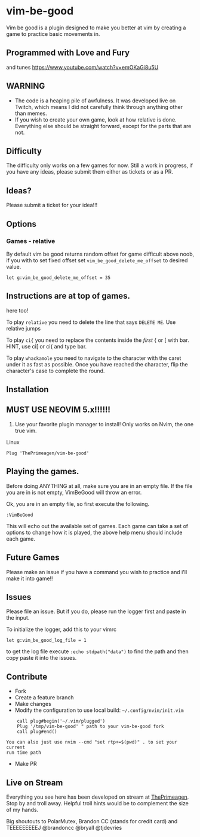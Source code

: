 # vim-be-good

Vim be good is a plugin designed to make you better at vim by creating a game
to practice basic movements in.

## Programmed with Love and Fury

and tunes https://www.youtube.com/watch?v=emOKaGi8u5U

## WARNING

-   The code is a heaping pile of awfulness. It was developed live on Twitch,
    which means I did not carefully think through anything other than memes.
-   If you wish to create your own game, look at how relative is done.
    Everything else should be straight forward, except for the parts that are
    not.

## Difficulty

The difficulty only works on a few games for now. Still a work in progress,
if you have any ideas, please submit them either as tickets or as a PR.

## Ideas?

Please submit a ticket for your idea!!!

## Options

### Games - relative

By default vim be good returns random offset for game difficult above noob, if
you with to set fixed offset set `vim_be_good_delete_me_offset` to desired
value.

`let g:vim_be_good_delete_me_offset = 35`

## Instructions are at top of games.

here too!

To play `relative` you need to delete the line that
says `DELETE ME`. Use relative jumps

To play `ci{` you need to replace the contents
inside the _first_ { or [ with bar. HINT, use ci[
or ci{ and type bar.

To play `whackamole` you need to navigate to the character with the caret under
it as fast as possible. Once you have reached the character, flip the
character's case to complete the round.

## Installation

## MUST USE NEOVIM 5.x!!!!!!

1. Use your favorite plugin manager to install! Only works on Nvim, the one true
   vim.

Linux

```viml
Plug 'ThePrimeagen/vim-be-good'
```

## Playing the games.

Before doing ANYTHING at all, make sure you are in an empty file. If the file
you are in is not empty, VimBeGood will throw an error.

Ok, you are in an empty file, so first execute the following.

```viml
:VimBeGood
```

This will echo out the available set of games. Each game can take a set of
options to change how it is played, the above help menu should include each game.

## Future Games

Please make an issue if you have a command you wish to practice and i'll make
it into game!!

## Issues

Please file an issue. But if you do, please run the logger first and paste in
the input.

To initialize the logger, add this to your vimrc

```
let g:vim_be_good_log_file = 1
```

to get the log file execute `:echo stdpath("data")` to find the path and then
copy paste it into the issues.

## Contribute

-   Fork
-   Create a feature branch
-   Make changes
-   Modify the configuration to use local build:
    `~/.config/nvim/init.vim`

```
    call plug#begin('~/.vim/plugged')
    Plug '/tmp/vim-be-good' " path to your vim-be-good fork
    call plug#end()
```

    You can also just use nvim --cmd "set rtp+=$(pwd)" . to set your current
    run time path

-   Make PR

## Live on Stream

Everything you see here has been developed on stream at [ThePrimeagen](https://twitch.tv/ThePrimeagen).
Stop by and troll away. Helpful troll hints would be to complement the size of my hands.

Big shoutouts to PolarMutex, Brandon CC (stands for credit card) and TEEEEEEEEEJ
@brandoncc @bryall @tjdevries
